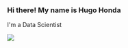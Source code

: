 ### Hi there! My name is Hugo Honda
I'm a Data Scientist
<p align='left'>
  <a href="https://hugohonda.github.io/">
    <img src="https://img.shields.io/badge/MORE%20ABOUT%20ME-%230A0A0A.svg?&style=for-the-badge&logo=dev-dot-to&logoColor=white" />    
  </a>
</p>
